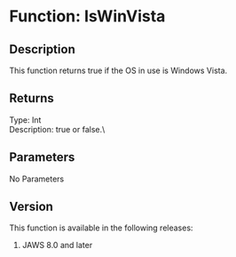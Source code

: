 # Function: IsWinVista

## Description

This function returns true if the OS in use is Windows Vista.

## Returns

Type: Int\
Description: true or false.\

## Parameters

No Parameters

## Version

This function is available in the following releases:

1.  JAWS 8.0 and later
